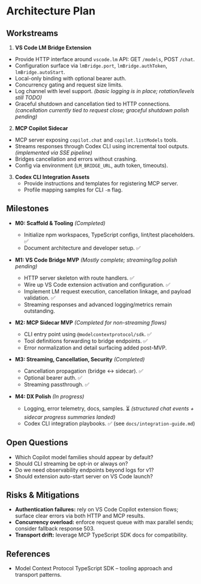 # Architecture Plan

## Workstreams

1. **VS Code LM Bridge Extension**
 - Provide HTTP interface around `vscode.lm` API: GET `/models`, POST `/chat`.
 - Configuration surface via `lmBridge.port`, `lmBridge.authToken`, `lmBridge.autoStart`.
 - Local-only binding with optional bearer auth.
 - Concurrency gating and request size limits.
  - Log channel with level support. *(basic logging is in place; rotation/levels still TODO)*
  - Graceful shutdown and cancellation tied to HTTP connections. *(cancellation currently tied to request close; graceful shutdown polish pending)*

2. **MCP Copilot Sidecar**
 - MCP server exposing `copilot.chat` and `copilot.listModels` tools.
 - Streams responses through Codex CLI using incremental tool outputs. *(implemented via SSE pipeline)*
  - Bridges cancellation and errors without crashing.
  - Config via environment (`LM_BRIDGE_URL`, auth token, timeouts).

3. **Codex CLI Integration Assets**
   - Provide instructions and templates for registering MCP server.
   - Profile mapping samples for CLI `-m` flag.

## Milestones

- **M0: Scaffold & Tooling** *(Completed)*
  - Initialize npm workspaces, TypeScript configs, lint/test placeholders. ✅
  - Document architecture and developer setup. ✅

- **M1: VS Code Bridge MVP** *(Mostly complete; streaming/log polish pending)*
  - HTTP server skeleton with route handlers. ✅
  - Wire up VS Code extension activation and configuration. ✅
  - Implement LM request execution, cancellation linkage, and payload validation. ✅
  - Streaming responses and advanced logging/metrics remain outstanding.

- **M2: MCP Sidecar MVP** *(Completed for non-streaming flows)*
  - CLI entry point using `@modelcontextprotocol/sdk`. ✅
  - Tool definitions forwarding to bridge endpoints. ✅
  - Error normalization and detail surfacing added post-MVP.

- **M3: Streaming, Cancellation, Security** *(Completed)*
  - Cancellation propagation (bridge ↔ sidecar). ✅
  - Optional bearer auth. ✅
  - Streaming passthrough. ✅

- **M4: DX Polish** *(In progress)*
  - Logging, error telemetry, docs, samples. ⏳ *(structured chat events + sidecar progress summaries landed)*
  - Codex CLI integration playbooks. ✅ (see `docs/integration-guide.md`)

## Open Questions

- Which Copilot model families should appear by default?
- Should CLI streaming be opt-in or always on?
- Do we need observability endpoints beyond logs for v1?
- Should extension auto-start server on VS Code launch?

## Risks & Mitigations

- **Authentication failures:** rely on VS Code Copilot extension flows; surface clear errors via both HTTP and MCP results.
- **Concurrency overload:** enforce request queue with max parallel sends; consider fallback response 503.
- **Transport drift:** leverage MCP TypeScript SDK docs for compatibility.

## References

- Model Context Protocol TypeScript SDK – tooling approach and transport patterns.
